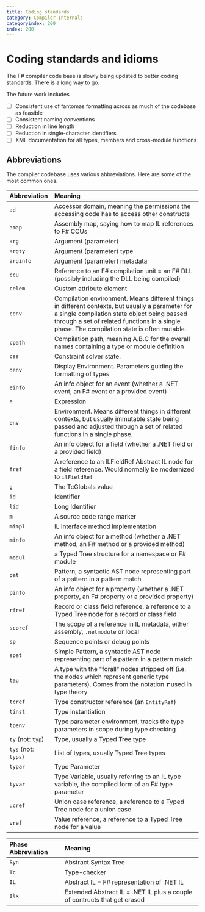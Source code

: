 ```yaml
---
title: Coding standards
category: Compiler Internals
categoryindex: 200
index: 200
---
```

# Coding standards and idioms

The F# compiler code base is slowly being updated to better coding standards. There is a long way to go.

The future work includes

* [ ] Consistent use of fantomas formatting across as much of the codebase as feasible
* [ ] Consistent naming conventions
* [ ] Reduction in line length
* [ ] Reduction in single-character identifiers
* [ ] XML documentation for all types, members and cross-module functions

## Abbreviations

The compiler codebase uses various abbreviations. Here are some of the most common ones.

| Abbreviation        | Meaning                                                                                                                                                                                                                                         |  
|:--------------------|:------------------------------------------------------------------------------------------------------------------------------------------------------------------------------------------------------------------------------------------------|
| `ad`                | Accessor domain, meaning the permissions the accessing code has to access other constructs                                                                                                                                                      |
| `amap`              | Assembly map, saying how to map IL references to F# CCUs                                                                                                                                                                                        |
| `arg`               | Argument (parameter)                                                                                                                                                                                                                            |
| `argty`             | Argument (parameter) type                                                                                                                                                                                                                       |
| `arginfo`           | Argument (parameter) metadata                                                                                                                                                                                                                   |
| `ccu`               | Reference to an F# compilation unit = an F# DLL (possibly including the DLL being compiled)                                                                                                                                                     |
| `celem`             | Custom attribute element                                                                                                                                                                                                                        |
| `cenv`              | Compilation environment. Means different things in different contexts, but usually a parameter for a single compilation state object being passed through a set of related functions in a single phase. The compilation state is often mutable. |
| `cpath`             | Compilation path, meaning A.B.C for the overall names containing a type or module definition                                                                                                                                                    |
| `css`               | Constraint solver state.                                                                                                                                                                                                                        |
| `denv`              | Display Environment. Parameters guiding the formatting of types                                                                                                                                                                                 |
| `einfo`             | An info object for an event  (whether a .NET event, an F# event or a provided event)                                                                                                                                                            |
| `e`                 | Expression                                                                                                                                                                                                                                      |
| `env`               | Environment. Means different things in different contexts, but usually immutable state being passed and adjusted  through a set of related functions in a single phase.                                                                         |
| `finfo`             | An info object for a field (whether a .NET field or a provided field)                                                                                                                                                                           |
| `fref`              | A reference to an ILFieldRef Abstract IL node for a field reference. Would normally be modernized to `ilFieldRef`                                                                                                                               |
| `g`                 | The TcGlobals value                                                                                                                                                                                                                             |
| `id`                | Identifier                                                                                                                                                                                                                                      |
| `lid`               | Long Identifier                                                                                                                                                                                                                                 |
| `m`                 | A source code range marker                                                                                                                                                                                                                      |
| `mimpl`             | IL interface method implementation                                                                                                                                                                                                              |
| `minfo`             | An info object for a method (whether a .NET method, an F# method or a provided method)                                                                                                                                                          |
| `modul`             | a Typed Tree structure for a namespace or F# module                                                                                                                                                                                             |
| `pat`               | Pattern, a syntactic AST node representing part of a pattern in a pattern match                                                                                                                                                                 |
| `pinfo`             | An info object for a property  (whether a .NET property, an F# property or a provided property)                                                                                                                                                 |
| `rfref`             | Record or class field  reference, a reference to a Typed Tree node for a record or class field                                                                                                                                                  |
| `scoref`            | The scope of a reference in IL metadata, either assembly, `.netmodule` or local                                                                                                                                                                 |
| `sp`                | Sequence points or debug points                                                                                                                                                                                                                 |
| `spat`              | Simple Pattern, a syntactic AST node representing part of a pattern in a pattern match                                                                                                                                                          |
| `tau`               | A type with the "forall" nodes stripped off (i.e. the nodes which represent generic type parameters). Comes from the notation _𝛕_ used in type theory                                                                                          |
| `tcref`             | Type constructor  reference (an `EntityRef`)                                                                                                                                                                                                    |
| `tinst`             | Type instantiation                                                                                                                                                                                                                              |
| `tpenv`             | Type parameter environment, tracks the type parameters in scope during type checking                                                                                                                                                            |
| `ty` (not: `typ`)   | Type, usually a Typed Tree type                                                                                                                                                                                                                 |
| `tys` (not: `typs`) | List of types, usually Typed Tree types                                                                                                                                                                                                         |
| `typar`             | Type Parameter                                                                                                                                                                                                                                  |
| `tyvar`             | Type Variable, usually referring to an IL type variable, the compiled form of an F# type parameter                                                                                                                                              |
| `ucref`             | Union case reference, a reference to a Typed Tree node for a union case                                                                                                                                                                         |
| `vref`              | Value reference, a reference to a Typed Tree node for a value                                                                                                                                                                                   |

| Phase Abbreviation             |   Meaning  |  
|:------------------------------|:-----------|
| `Syn`                  | Abstract Syntax Tree |
| `Tc`                  | Type-checker |
| `IL`                 | Abstract  IL = F# representation of .NET IL |
| `Ilx`                 | Extended Abstract IL = .NET IL plus a couple of contructs that get erased |
